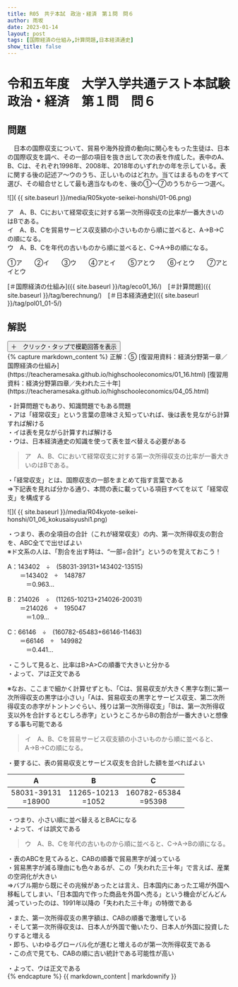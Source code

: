 ```yaml
---
title: R05　共テ本試　政治・経済　第１問　問６
author: 雨坂
date: 2023-01-14
layout: post
tags: [国際経済の仕組み,計算問題,日本経済通史]
show_title: false
---
```

  
# 令和五年度　大学入学共通テスト本試験　政治・経済　第１問　問６  
  
## 問題  
　日本の国際収支について、貿易や海外投資の動向に関心をもった生徒は、日本の国際収支を調べ、その一部の項目を抜き出して次の表を作成した。表中のA、B、Cは、それぞれ1998年、2008年、2018年のいずれかの年を示している。表に関する後の記述ア〜ウのうち、正しいものはどれか。当てはまるものをすべて選び、その組合せとして最も適当なものを、後の①～⑦のうちから一つ選べ。  
  
![]( {{ site.baseurl }}/media/R05kyote-seikei-honshi/01-06.png)  
  
ア　A、B、Cにおいて経常収支に対する第一次所得収支の比率が一番大きいのはBである。  
イ　A、B、Cを貿易サービス収支額の小さいものから順に並べると、A→B→Cの順になる。  
ウ　A、B、Cを年代の古いものから順に並べると、C→A→Bの順になる。  
  
①ア　　②イ　　③ウ　　④アとイ　　⑤アとウ　　⑥イとウ　　⑦アとイとウ  
  
[＃国際経済の仕組み]({{ site.baseurl }}/tag/eco01_16/)　[＃計算問題]({{ site.baseurl }}/tag/berechnung/)　[＃日本経済通史]({{ site.baseurl }}/tag/pol01_01-5/)  
  
## 解説
<div class="collapsible">
  <button class="collapsible-button">＋　クリック・タップで模範回答を表示</button>
  <div class="collapsible-content">
    {% capture markdown_content %}
正解：⑤  
[復習用資料：経済分野第一章／国際経済の仕組み](https://teacheramesaka.github.io/highschooleconomics/01_16.html)  
[復習用資料：経済分野第四章／失われた三十年](https://teacheramesaka.github.io/highschooleconomics/04_05.html)  
  
・計算問題でもあり、知識問題でもある問題  
・アは「経常収支」という言葉の意味さえ知っていれば、後は表を見ながら計算すれば解ける  
・イは表を見ながら計算すれば解ける  
・ウは、日本経済通史の知識を使って表を並べ替える必要がある  
  
>ア　A、B、Cにおいて経常収支に対する第一次所得収支の比率が一番大きいのはBである。  
  
・「経常収支」とは、国際収支の一部をまとめて指す言葉である  
⇒下記表を見れば分かる通り、本問の表に載っている項目すべてを以て「経常収支」を構成する  
  
![]( {{ site.baseurl }}/media/R04kyote-seikei-honshi/01_06_kokusaisyushi1.png)  
  
・つまり、表の全項目の合計（これが経常収支）の内、第一次所得収支の割合を、ABC全てで出せばよい  
※ド文系の人は、「割合を出す時は、“一部÷合計”」というのを覚えておこう！  
  
A：143402　÷　(58031-39131+143402-13515)  
　　＝143402　÷　148787  
　　　＝0.963...  
  
B：214026　÷　(11265-10213+214026-20031)  
　　＝214026　÷　195047  
　　　＝1.09...  
  
C：66146　÷　(160782-65483+66146-11463)  
　　＝66146　÷　149982  
　　　＝0.441...  
  
・こうして見ると、比率はB>A>Cの順番で大きいと分かる  
・よって、アは正文である  
  
※なお、ここまで細かく計算せずとも、「Cは、貿易収支が大きく黒字な割に第一次所得収支の黒字は小さい」「Aは、貿易収支の黒字とサービス収支、第二次所得収支の赤字がトントンぐらい、残りは第一次所得収支」「Bは、第一次所得収支以外を合計するとむしろ赤字」というところからBの割合が一番大きいと想像する事も可能である  
  
>イ　A、B、Cを貿易サービス収支額の小さいものから順に並べると、A→B→Cの順になる。  
  
・要するに、表の貿易収支とサービス収支を合計した額を並べればよい  
  
|A|B|C|
|:---:|:---:|:---:|
|58031-39131<br>=18900|11265-10213<br>=1052|160782-65384<br>=95398|
  
・つまり、小さい順に並べ替えるとBACになる  
・よって、イは誤文である  
  
>ウ　A、B、Cを年代の古いものから順に並べると、C→A→Bの順になる。  
  
・表のABCを見てみると、CABの順番で貿易黒字が減っている  
・貿易黒字が減る理由にも色々あるが、この「失われた三十年」で言えば、産業の空洞化が大きい  
⇒バブル期から既にその兆候があったとは言え、日本国内にあった工場が外国へ移転してしまい、「日本国内で作った商品を外国へ売る」という機会がどんどん減っていったのは、1991年以降の「失われた三十年」の特徴である  
  
・また、第一次所得収支の黒字額は、CABの順番で激増している  
・そして第一次所得収支は、日本人が外国で働いたり、日本人が外国に投資したりすると増える  
・即ち、いわゆるグローバル化が進むと増えるのが第一次所得収支である  
・この点で見ても、CABの順に古い統計である可能性が高い  
  
・よって、ウは正文である  
    {% endcapture %}
    {{ markdown_content | markdownify }}
  </div>
</div>